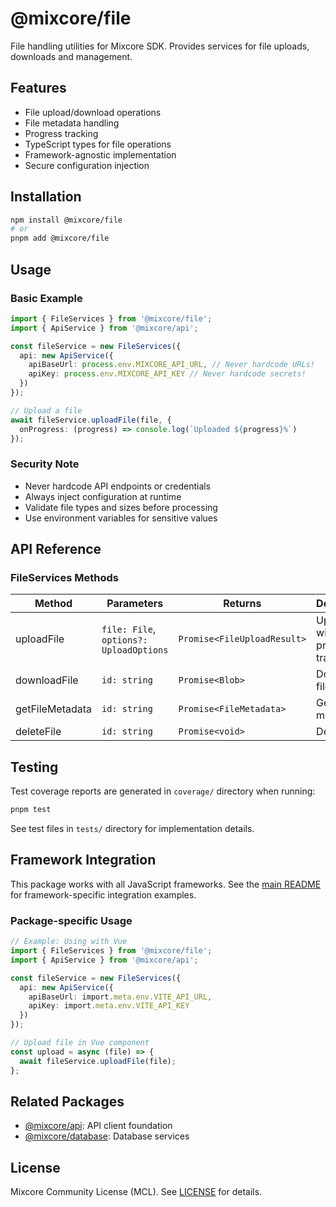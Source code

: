 # @mixcore/file

File handling utilities for Mixcore SDK. Provides services for file uploads, downloads and management.

## Features

- File upload/download operations
- File metadata handling
- Progress tracking
- TypeScript types for file operations
- Framework-agnostic implementation
- Secure configuration injection

## Installation

```bash
npm install @mixcore/file
# or
pnpm add @mixcore/file
```

## Usage

### Basic Example

```typescript
import { FileServices } from '@mixcore/file';
import { ApiService } from '@mixcore/api';

const fileService = new FileServices({
  api: new ApiService({
    apiBaseUrl: process.env.MIXCORE_API_URL, // Never hardcode URLs!
    apiKey: process.env.MIXCORE_API_KEY // Never hardcode secrets!
  })
});

// Upload a file
await fileService.uploadFile(file, {
  onProgress: (progress) => console.log(`Uploaded ${progress}%`)
});
```

### Security Note

- Never hardcode API endpoints or credentials
- Always inject configuration at runtime
- Validate file types and sizes before processing
- Use environment variables for sensitive values

## API Reference

### FileServices Methods

| Method | Parameters | Returns | Description |
|--------|------------|---------|-------------|
| uploadFile | `file: File`, `options?: UploadOptions` | `Promise<FileUploadResult>` | Uploads file with progress tracking |
| downloadFile | `id: string` | `Promise<Blob>` | Downloads file by ID |
| getFileMetadata | `id: string` | `Promise<FileMetadata>` | Gets file metadata |
| deleteFile | `id: string` | `Promise<void>` | Deletes file |

## Testing

Test coverage reports are generated in `coverage/` directory when running:

```bash
pnpm test
```

See test files in `tests/` directory for implementation details.

## Framework Integration

This package works with all JavaScript frameworks. See the [main README](../../README.md#framework-integration) for framework-specific integration examples.

### Package-specific Usage

```typescript
// Example: Using with Vue
import { FileServices } from '@mixcore/file';
import { ApiService } from '@mixcore/api';

const fileService = new FileServices({
  api: new ApiService({
    apiBaseUrl: import.meta.env.VITE_API_URL,
    apiKey: import.meta.env.VITE_API_KEY
  })
});

// Upload file in Vue component
const upload = async (file) => {
  await fileService.uploadFile(file);
};
```

## Related Packages

- [@mixcore/api](https://github.com/mixcore/javascript-sdk/tree/main/packages/api): API client foundation
- [@mixcore/database](https://github.com/mixcore/javascript-sdk/tree/main/packages/database): Database services

## License

Mixcore Community License (MCL). See [LICENSE](../../LICENSE) for details.
